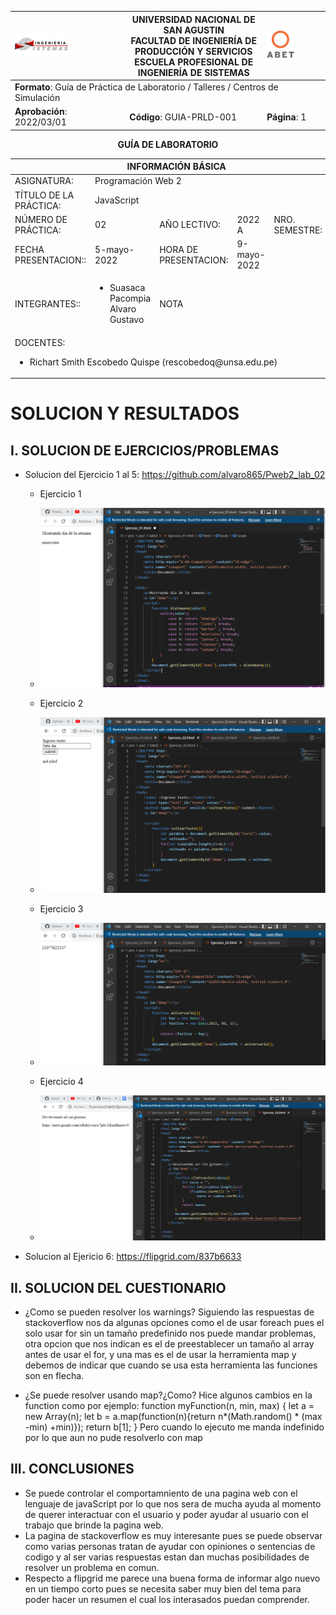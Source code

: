<div align="center">
<table>
    <theader>
        <tr>
            <td><img src="https://github.com/rescobedoq/pw2/blob/main/epis.png?raw=true" alt="EPIS" style="width:50%; height:auto"/></td>
            <th>
                <span style="font-weight:bold;">UNIVERSIDAD NACIONAL DE SAN AGUSTIN</span><br />
                <span style="font-weight:bold;">FACULTAD DE INGENIERÍA DE PRODUCCIÓN Y SERVICIOS</span><br />
                <span style="font-weight:bold;">ESCUELA PROFESIONAL DE INGENIERÍA DE SISTEMAS</span>
            </th>
            <td><img src="https://github.com/rescobedoq/pw2/blob/main/abet.png?raw=true" alt="ABET" style="width:50%; height:auto"/></td>
        </tr>
    </theader>
    <tbody>
        <tr><td colspan="3"><span style="font-weight:bold;">Formato</span>: Guía de Práctica de Laboratorio / Talleres / Centros de Simulación</td></tr>
        <tr><td><span style="font-weight:bold;">Aprobación</span>:  2022/03/01</td><td><span style="font-weight:bold;">Código</span>: GUIA-PRLD-001</td><td><span style="font-weight:bold;">Página</span>: 1</td></tr>
    </tbody>
</table>
</div>

<div align="center">
<span style="font-weight:bold;">GUÍA DE LABORATORIO</span><br />

</div>


<table>
<theader>
<tr><th colspan="6">INFORMACIÓN BÁSICA</th></tr>
</theader>
<tbody>
<tr><td>ASIGNATURA:</td><td colspan="5">Programación Web 2</td></tr>
<tr><td>TÍTULO DE LA PRÁCTICA:</td><td colspan="5">JavaScript</td></tr>
<tr>
<td>NÚMERO DE PRÁCTICA:</td><td>02</td><td>AÑO LECTIVO:</td><td>2022 A</td><td>NRO. SEMESTRE:</td><td>III</td>
</tr>
<tr>
<td>FECHA PRESENTACION::</td><td>5-mayo-2022</td><td>HORA DE PRESENTACION:</td><td>9-mayo-2022</td><td></td><td></td>
</tr>
<tr>
<td>INTEGRANTES::</td><td>
<ul>
<li>Suasaca Pacompia Alvaro Gustavo</li>

</ul>
<td>NOTA</td><td></td><td></td><td></td>
</td>
</tr>
<tr><td colspan="6">DOCENTES:
<ul>
<li>Richart Smith Escobedo Quispe (rescobedoq@unsa.edu.pe)</li>
</ul>
</td>
</<tr>
</tdbody>
</table>


# SOLUCION Y RESULTADOS

## I. SOLUCION DE EJERCICIOS/PROBLEMAS

- Solucion del Ejercicio 1 al 5:
  https://github.com/alvaro865/Pweb2_lab_02
  - Ejercicio 1
  
  - ![Ejercicio 1](ejercicio01.png)
  
  - Ejercicio 2
  
  - ![Ejercicio 2](ejercicio02.png)
  
  - Ejercicio 3
  
  - ![Ejercicio 3](ejercicio03.png)
  
  - Ejercicio 4
  
  - ![Ejercicio 4](ejercicio04.png)
  
- Solucion al Ejericio 6:
  https://flipgrid.com/837b6633

## II. SOLUCION DEL CUESTIONARIO

 - ¿Como se pueden resolver los warnings?
    Siguiendo las respuestas de stackoverflow nos da algunas opciones como el de usar foreach pues el solo usar for sin un tamaño predefinido nos puede mandar 
    problemas, otra opcion que nos indican es el de preestablecer un tamaño al array antes de usar el for, y una mas es el de usar la herramienta map y debemos
    de indicar que cuando se usa esta herramienta las funciones son en flecha.
    
 - ¿Se puede resolver usando map?¿Como? 
    Hice algunos cambios en la function como por ejemplo:
    function myFunction(n, min, max) {
	let a = new Array(n);
    let b = a.map(function(n){return n*(Math.random() * (max -min) +min)});
    return b[1];
    }
    Pero cuando lo ejecuto me manda indefinido por lo que aun no pude resolverlo con map

## III. CONCLUSIONES

- Se puede controlar el comportamniento de una pagina web con el lenguaje de javaScript por lo que nos sera de mucha ayuda al momento de querer interactuar 
  con el usuario y poder ayudar al usuario con el trabajo que brinde la pagina web.
- La pagina de stackoverflow es muy interesante pues se puede observar como varias personas tratan de ayudar con opiniones o sentencias de codigo y al ser 
  varias respuestas estan dan muchas posibilidades de resolver un problema en comun.
- Respecto a flipgrid me parece una buena forma de informar algo nuevo en un tiempo corto pues se necesita saber muy bien del tema para poder hacer un resumen 
  el cual los interasados puedan comprender.

